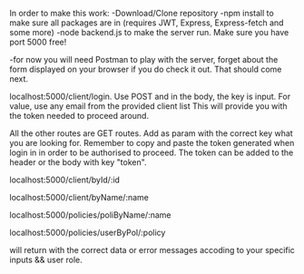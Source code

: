 In order to make this work:
-Download/Clone repository
-npm install to make sure all packages are in (requires JWT, Express, Express-fetch and some more)
-node backend.js to make the server run. Make sure you have port 5000 free!

-for now you will need Postman to play with the server, forget about the form displayed on your browser if you do check it out. That should come next.

localhost:5000/client/login. Use POST and in the body, the key is input. For value, use any email from the provided client list
This will provide you with the token needed to proceed around.

All the other routes are GET routes. Add as param with the correct key what you are looking for. Remember to copy and paste the token generated when
login in in order to be authorised to proceed. The token can be added to the header or the body with key "token".

localhost:5000/client/byId/:id

localhost:5000/client/byName/:name

localhost:5000/policies/poliByName/:name

localhost:5000/policies/userByPol/:policy

will return with the correct data or error messages accoding to your specific inputs && user role.